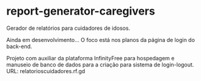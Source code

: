 # report-generator-caregivers
Gerador de relatórios para cuidadores de idosos.


Ainda em desenvolvimento...
O foco está nos planos da página de login do back-end.

Projeto com auxiliar da plataforma InfinityFree para hospedagem e manuseio de banco de dados para a criação para sistema de login-logout.
URL: relatorioscuidadores.rf.gd
